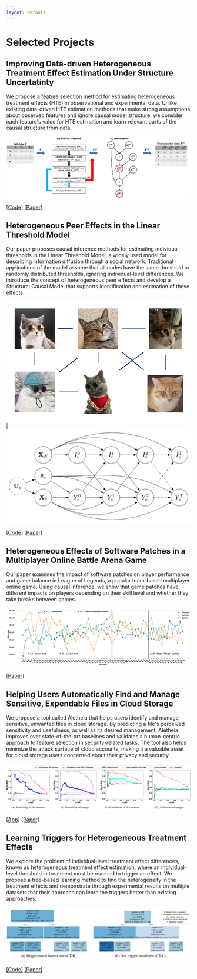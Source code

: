 ```yaml
---
layout: default
---
```


# Selected Projects

## Improving Data-driven Heterogeneous Treatment Effect Estimation Under Structure Uncertatinty

We propose a feature selection method for estimating heterogeneous treatment effects (HTE) in observational and experimental data. Unlike existing data-driven HTE estimation methods that make strong assumptions about observed features and ignore causal model structure, we consider each feature's value for HTE estimation and learn relevant parts of the causal structure from data.

<img src="images/hte_feature_selection.png?raw=true" />

[[Code]](https://github.com/edgeslab/causal_feature_selection) [[Paper]](https://dl.acm.org/doi/pdf/10.1145/3534678.3539444?casa_token=SJKBH0p_SEcAAAAA:ZtbYzbtmvKIseDgRojDmOPrkLYhfWGqIkmYcIG2sZb7EP-xWYIVidWxIuhDJ6oRu4KJVcdKqRHpIgg)

## Heterogeneous Peer Effects in the Linear Threshold Model

Our paper proposes causal inference methods for estimating individual thresholds in the Linear Threshold Model, a widely used model for describing information diffusion through a social network. Traditional applications of the model assume that all nodes have the same threshold or randomly distributed thresholds, ignoring individual-level differences. We introduce the concept of heterogeneous peer effects and develop a Structural Causal Model that supports identification and estimation of these effects.

<img src="images/cat_social.png" />   |  <img src="images/hpe_scm.png" />

[[Code]](https://github.com/edgeslab/hpe-ltm) [[Paper]](https://ojs.aaai.org/index.php/AAAI/article/view/20336/20095)

## Heterogeneous Effects of Software Patches in a Multiplayer Online Battle Arena Game

Our paper examines the impact of software patches on player performance and game balance in League of Legends, a popular team-based multiplayer online game. Using causal inference, we show that game patches have different impacts on players depending on their skill level and whether they take breaks between games.

<img src="images/lol_patches.png" />

[[Paper]](https://dl.acm.org/doi/pdf/10.1145/3472538.3472550)

## Helping Users Automatically Find and Manage Sensitive, Expendable Files in Cloud Storage

We propose a tool called Aletheia that helps users identify and manage sensitive, unwanted files in cloud storage. By predicting a file's perceived sensitivity and usefulness, as well as its desired management, Aletheia improves over state-of-the-art baselines and validates a human-centric approach to feature selection in security-related tasks. The tool also helps minimize the attack surface of cloud accounts, making it a valuable asset for cloud storage users concerned about their privacy and security.

<img src="images/cloudsweeper_prc.png" />

[[App]](https://cloudsweeper.app/) [[Paper]](https://www.cs.uic.edu/~ctran/docs/khan-usenix2021.pdf)

## Learning Triggers for Heterogeneous Treatment Effects

We explore the problem of individual-level treatment effect differences, known as heterogeneous treatment effect estimation, where an individual-level threshold in treatment must be reached to trigger an effect. We propose a tree-based learning method to find the heterogeneity in the treatment effects and demonstrate through experimental results on multiple datasets that their approach can learn the triggers better than existing approaches.

<img src="images/trigger_causal_trees.png" />

[[Code]](https://github.com/edgeslab/CTL) [[Paper]](https://arxiv.org/pdf/1902.00087.pdf)
